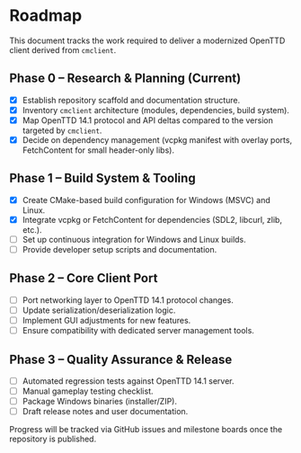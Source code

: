 # Roadmap

This document tracks the work required to deliver a modernized OpenTTD client derived from `cmclient`.

## Phase 0 – Research & Planning (Current)
- [x] Establish repository scaffold and documentation structure.
- [x] Inventory `cmclient` architecture (modules, dependencies, build system).
- [x] Map OpenTTD 14.1 protocol and API deltas compared to the version targeted by `cmclient`.
- [x] Decide on dependency management (vcpkg manifest with overlay ports, FetchContent for small header-only libs).

## Phase 1 – Build System & Tooling
- [x] Create CMake-based build configuration for Windows (MSVC) and Linux.
- [x] Integrate vcpkg or FetchContent for dependencies (SDL2, libcurl, zlib, etc.).
- [ ] Set up continuous integration for Windows and Linux builds.
- [ ] Provide developer setup scripts and documentation.

## Phase 2 – Core Client Port
- [ ] Port networking layer to OpenTTD 14.1 protocol changes.
- [ ] Update serialization/deserialization logic.
- [ ] Implement GUI adjustments for new features.
- [ ] Ensure compatibility with dedicated server management tools.

## Phase 3 – Quality Assurance & Release
- [ ] Automated regression tests against OpenTTD 14.1 server.
- [ ] Manual gameplay testing checklist.
- [ ] Package Windows binaries (installer/ZIP).
- [ ] Draft release notes and user documentation.

Progress will be tracked via GitHub issues and milestone boards once the repository is published.
